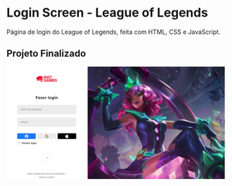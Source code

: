 # Login Screen - League of Legends 
Página de login do League of Legends, feita com HTML, CSS e JavaScript.

## Projeto Finalizado
<img src="/assets/src/LoginScreen.png" alt="Imagem do Projeto Finalizado"/>
